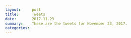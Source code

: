 ```yaml
---
layout:     post
title:      Tweets
date:       2017-11-23
summary:    These are the tweets for November 23, 2017.
categories:
---
```


